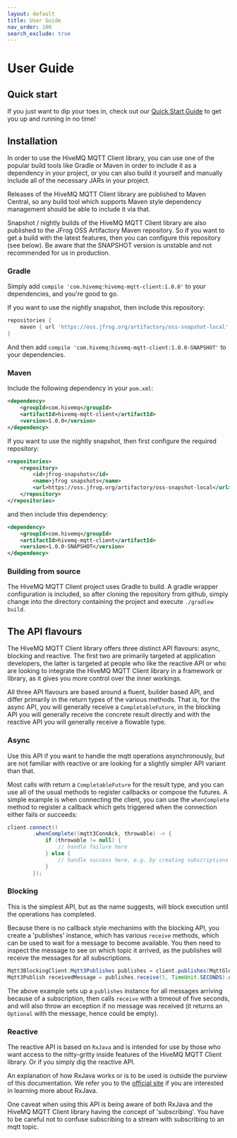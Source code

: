 ```yaml
---
layout: default
title: User Guide
nav_order: 100
search_exclude: true
---
```


# User Guide

## Quick start

If you just want to dip your toes in, check out our [Quick Start Guide](quick_start.md)
to get you up and running in no time!

## Installation

In order to use the HiveMQ MQTT Client library, you can use one of the popular build tools like Gradle or Maven in order
to include it as a dependency in your project, or you can also build it yourself and manually
include all of the necessary JARs in your project.

Releases of the HiveMQ MQTT Client library are published to Maven Central, so any build tool which supports Maven style
dependency management should be able to include it via that.

Snapshot / nightly builds of the HiveMQ MQTT Client library are also published to the JFrog OSS Artifactory Maven
repository. So if you want to get a build with the latest features, then you can configure this
repository (see below). Be aware that the SNAPSHOT version is unstable and not recommended for us in
production.


### Gradle

Simply add `compile 'com.hivemq:hivemq-mqtt-client:1.0.0'` to your dependencies, and you're good to go.

If you want to use the nightly snapshot, then include this repository:

```groovy
repositories {
    maven { url 'https://oss.jfrog.org/artifactory/oss-snapshot-local' }
}
```

And then add `compile 'com.hivemq:hivemq-mqtt-client:1.0.0-SNAPSHOT'` to your dependencies.


### Maven

Include the following dependency in your `pom.xml`:

```xml
<dependency>
    <groupId>com.hivemq</groupId>
    <artifactId>hivemq-mqtt-client</artifactId>
    <version>1.0.0</version>
</dependency>
```

If you want to use the nightly snapshot, then first configure the required repository:

```xml
<repositories>
    <repository>
        <id>jfrog-snapshots</id>
        <name>jfrog snapshots</name>
        <url>https://oss.jfrog.org/artifactory/oss-snapshot-local</url>
    </repository>
</repositories>
```

and then include this dependency:

```xml
<dependency>
    <groupId>com.hivemq</groupId>
    <artifactId>hivemq-mqtt-client</artifactId>
    <version>1.0.0-SNAPSHOT</version>
</dependency>
```


### Building from source

The HiveMQ MQTT Client project uses Gradle to build. A gradle wrapper configuration is included, so after
cloning the repository from github, simply change into the directory containing the project and
execute `./gradlew build`.


## The API flavours

The HiveMQ MQTT Client library offers three distinct API flavours: async, blocking and reactive. The first two are
primarily targeted at application developers, the latter is targeted at people who like the reactive
API or who are looking to integrate the HiveMQ MQTT Client library in a framework or library, as it gives you more control
over the inner workings.

All three API flavours are based around a fluent, builder based API, and differ primarily in the
return types of the various methods. That is, for the async API, you will generally receive a
`CompletableFuture`, in the blocking API you will generally receive the concrete result directly and
with the reactive API you will generally receive a flowable type.


### Async

Use this API if you want to handle the mqtt operations asynchronously, but are not familiar with
reactive or are looking for a slightly simpler API variant than that.

Most calls with return a `CompletableFuture` for the result type, and you can use all of the usual
methods to register callbacks or compose the futures. A simple example is when connecting the
client, you can use the `whenComplete` method to register a callback which gets triggered when the
connection either fails or succeeds:

```java
client.connect()
        .whenComplete((mqtt3ConnAck, throwable) -> {
            if (throwable != null) {
                // handle failure here
            } else {
                // handle success here, e.g. by creating subscriptions
            }
        });
```


### Blocking

This is the simplest API, but as the name suggests, will block execution until the operations has
completed.

Because there is no callback style mechanims with the blocking API, you create a 'publishes'
instance, which has various `receive` methods, which can be used to wait for a message to become
available. You then need to inspect the message to see on which topic it arrived, as the publishes
will receive the messages for all subscriptions.

```java
Mqtt3BlockingClient.Mqtt3Publishes publishes = client.publishes(MqttGlobalPublishFilter.ALL_SUBSCRIPTIONS);
Mqtt3Publish receivedMessage = publishes.receive(5, TimeUnit.SECONDS).orElseThrow(() -> new RuntimeException("No message received."));
```

The above example sets up a `publishes` instance for all messages arriving because of a
subscription, then calls `receive` with a timeout of five seconds, and will also throw an exception
if no message was received (it returns an `Optional` with the message, hence could be empty).


### Reactive

The reactive API is based on `RxJava` and is intended for use by those who want access to the
nitty-gritty inside features of the HiveMQ MQTT Client library. Or if you simply dig the reactive API.

An explanation of how RxJava works or is to be used is outside the purview of this documentation. We
refer you to the [official site](https://github.com/ReactiveX/RxJava) if you are interested in
learning more about RxJava.

One caveat when using this API is being aware of both RxJava and the HiveMQ MQTT Client library having the concept of
'subscribing'. You have to be careful not to confuse subscribing to a stream with subscribing to an
mqtt topic.
